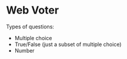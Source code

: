 # Web Voter

Types of questions:
- Multiple choice
- True/False (just a subset of multiple choice)
- Number